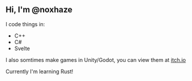## Hi, I'm @noxhaze

I code things in:
 - C++
 - C#
 -  Svelte
 
I also somtimes make games in Unity/Godot, you can view them at [itch.io](https://falconeye76.itch.io/)

Currently I'm learning Rust!
